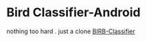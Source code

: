 # Bird Classifier-Android

nothing too hard . just a clone [BIRB-Classifier](https://github.com/RioRocker97/birb_classifier)